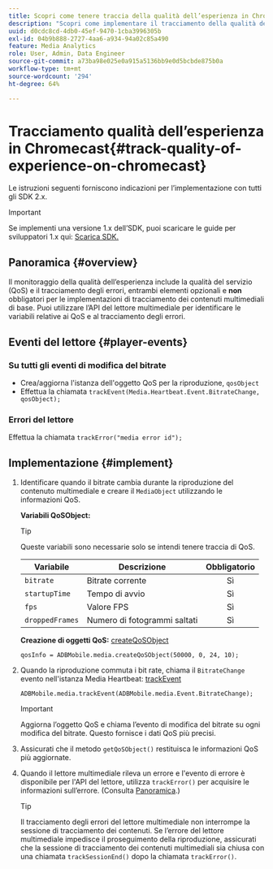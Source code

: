 ```yaml
---
title: Scopri come tenere traccia della qualità dell’esperienza in Chromecast
description: "Scopri come implementare il tracciamento della qualità dell’esperienza (QoE, QoS) utilizzando Media SDK su Chromecast."
uuid: d0cdc8cd-4db0-45ef-9470-1cba3996305b
exl-id: 04b9b888-2727-4aa6-a934-94a02c85a490
feature: Media Analytics
role: User, Admin, Data Engineer
source-git-commit: a73ba98e025e0a915a5136bb9e0d5bcbde875b0a
workflow-type: tm+mt
source-wordcount: '294'
ht-degree: 64%

---
```


# Tracciamento qualità dell’esperienza in Chromecast{#track-quality-of-experience-on-chromecast}

Le istruzioni seguenti forniscono indicazioni per l’implementazione con tutti gli SDK 2.x.

>[!IMPORTANT]
>
>Se implementi una versione 1.x dell’SDK, puoi scaricare le guide per sviluppatori 1.x qui: [Scarica SDK.](/help/getting-started/download-sdks.md)

## Panoramica {#overview}

Il monitoraggio della qualità dell’esperienza include la qualità del servizio (QoS) e il tracciamento degli errori, entrambi elementi opzionali e **non** obbligatori per le implementazioni di tracciamento dei contenuti multimediali di base. Puoi utilizzare l’API del lettore multimediale per identificare le variabili relative ai QoS e al tracciamento degli errori.

## Eventi del lettore {#player-events}

### Su tutti gli eventi di modifica del bitrate

* Crea/aggiorna l&#39;istanza dell&#39;oggetto QoS per la riproduzione, `qosObject`
* Effettua la chiamata `trackEvent(Media.Heartbeat.Event.BitrateChange, qosObject);`

### Errori del lettore

Effettua la chiamata `trackError("media error id");`

## Implementazione {#implement}

1. Identificare quando il bitrate cambia durante la riproduzione del contenuto multimediale e creare il `MediaObject` utilizzando le informazioni QoS.

   **Variabili QoSObject:**

   >[!TIP]
   >
   >Queste variabili sono necessarie solo se intendi tenere traccia di QoS.

   | Variabile | Descrizione | Obbligatorio |
   | --- | --- | :---: |
   | `bitrate` | Bitrate corrente | Sì |
   | `startupTime` | Tempo di avvio | Sì |
   | `fps` | Valore FPS | Sì |
   | `droppedFrames` | Numero di fotogrammi saltati | Sì |

   **Creazione di oggetti QoS:** [createQoSObject](https://adobe-marketing-cloud.github.io/media-sdks/reference/chromecast/ADBMobile.media.html#.createQoSObject)

   ```
   qosInfo = ADBMobile.media.createQoSObject(50000, 0, 24, 10);
   ```

1. Quando la riproduzione commuta i bit rate, chiama il `BitrateChange` evento nell&#39;istanza Media Heartbeat: [trackEvent](https://adobe-marketing-cloud.github.io/media-sdks/reference/chromecast/ADBMobile.media.html#.trackEvent)

   ```
   ADBMobile.media.trackEvent(ADBMobile.media.Event.BitrateChange);
   ```

   >[!IMPORTANT]
   >
   >Aggiorna l’oggetto QoS e chiama l’evento di modifica del bitrate su ogni modifica del bitrate. Questo fornisce i dati QoS più precisi.

1. Assicurati che il metodo `getQoSObject()` restituisca le informazioni QoS più aggiornate.
1. Quando il lettore multimediale rileva un errore e l&#39;evento di errore è disponibile per l&#39;API del lettore, utilizza `trackError()` per acquisire le informazioni sull’errore. (Consulta [Panoramica](/help/use-cases/track-errors/track-errors-overview.md).)

   >[!TIP]
   >
   >Il tracciamento degli errori del lettore multimediale non interrompe la sessione di tracciamento dei contenuti. Se l’errore del lettore multimediale impedisce il proseguimento della riproduzione, assicurati che la sessione di tracciamento dei contenuti multimediali sia chiusa con una chiamata `trackSessionEnd()` dopo la chiamata `trackError()`.
